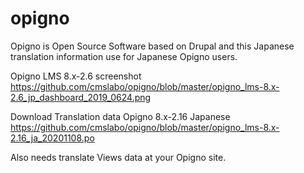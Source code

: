 # opigno
Opigno is Open Source Software based on Drupal and this Japanese translation information use for Japanese Opigno users.

Opigno LMS 8.x-2.6  screenshot 
https://github.com/cmslabo/opigno/blob/master/opigno_lms-8.x-2.6_jp_dashboard_2019_0624.png

Download Translation data
  Opigno 8.x-2.16 Japanese https://github.com/cmslabo/opigno/blob/master/opigno_lms-8.x-2.16_ja_20201108.po

Also needs translate Views data at your Opigno site.
